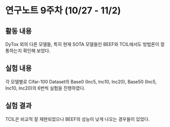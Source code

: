 # 연구노트 9주차 (10/27 - 11/2)
## 활동 내용
DyTox 외의 다른 모델들, 특히 현재 SOTA 모델들인 BEEF와 TCIL에서도 방법론이 잘 통하는지 확인해 보았다.

## 실험 내용
각 모델별로 Cifar-100 Dataset의 Base0 (Inc5, Inc10, Inc20), Base50 (Inc5, Inc10, Inc20)의 6번씩 실험을 진행하였다.

## 실험 결과
TCIL은 비교적 잘 재현되었으나 BEEF의 성능이 낮게 나오는 경우들이 있었다.
